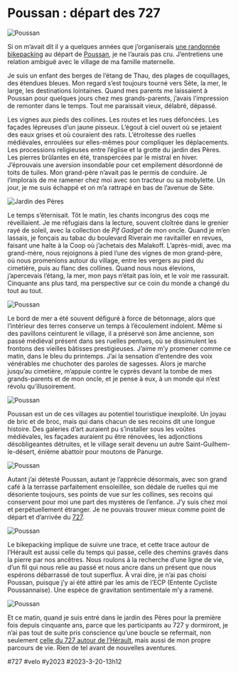# Poussan : départ des 727

![Poussan](_i/IMG_1525.webp)

Si on m’avait dit il y a quelques années que j’organiserais [une randonnée bikepacking](/727tour) au départ de [Poussan](https://fr.wikipedia.org/wiki/Poussan), je ne l’aurais pas cru. J’entretiens une relation ambiguë avec le village de ma famille maternelle.

Je suis un enfant des berges de l’étang de Thau, des plages de coquillages, des étendues bleues. Mon regard s’est toujours tourné vers Sète, la mer, le large, les destinations lointaines. Quand mes parents me laissaient à Poussan pour quelques jours chez mes grands-parents, j’avais l’impression de remonter dans le temps. Tout me paraissait vieux, délabré, dépassé.

Les vignes aux pieds des collines. Les routes et les rues défoncées. Les façades lépreuses d’un jaune pisseux. L’égout à ciel ouvert où se jetaient des eaux grises et où couraient des rats. L’étroitesse des ruelles médiévales, enroulées sur elles-mêmes pour compliquer les déplacements. Les processions religieuses entre l’église et la grotte du jardin des Pères. Les pierres brûlantes en été, transpercées par le mistral en hiver. J’éprouvais une aversion insondable pour cet empilement désordonné de toits de tuiles. Mon grand-père n’avait pas le permis de conduire. Je l’implorais de me ramener chez moi avec son tracteur ou sa mobylette. Un jour, je me suis échappé et on m’a rattrapé en bas de l’avenue de Sète.

![Jardin des Pères](_i/IMG_1458.webp)

Le temps s’éternisait. Tôt le matin, les chants incongrus des coqs me réveillaient. Je me réfugiais dans la lecture, souvent cloîtrée dans le grenier rayé de soleil, avec la collection de *Pif Gadget* de mon oncle. Quand je m’en lassais, je fonçais au tabac du boulevard Riverain me ravitailler en revues, faisant une halte à la Coop où j’achetais des Malakoff. L’après-midi, avec ma grand-mère, nous rejoignons à pied l’une des vignes de mon grand-père, où nous promenions autour du village, entre les vergers au pied du cimetière, puis au flanc des collines. Quand nous nous élevions, j’apercevais l’étang, la mer, mon pays n’était pas loin, et le voir me rassurait. Cinquante ans plus tard, ma perspective sur ce coin du monde a changé du tout au tout.

![Poussan](_i/IMG_1466.webp)

Le bord de mer a été souvent défiguré à force de bétonnage, alors que l’intérieur des terres conserve un temps à l’écoulement indolent. Même si des pavillons ceinturent le village, il a préservé son âme ancienne, son passé médiéval présent dans ses ruelles pentues, où se dissimulent les frontons des vieilles bâtisses prestigieuses. J’aime m’y promener comme ce matin, dans le bleu du printemps. J’ai la sensation d’entendre des voix vénérables me chuchoter des paroles de sagesses. Alors je marche jusqu’au cimetière, m’appuie contre le cyprès devant la tombe de mes grands-parents et de mon oncle, et je pense à eux, à un monde qui n’est révolu qu’illusoirement.

![Poussan](_i/IMG_1475.webp)

Poussan est un de ces villages au potentiel touristique inexploité. Un joyau de bric et de broc, mais qui dans chacun de ses recoins dit une longue histoire. Des galeries d’art auraient pu s’installer sous les voûtes médiévales, les façades auraient pu être rénovées, les adjonctions désobligeantes détruites, et le village serait devenu un autre Saint-Guilhem-le-désert, énième abattoir pour moutons de Panurge.

![Poussan](_i/IMG_1478.webp)

Autant j’ai détesté Poussan, autant je l’apprécie désormais, avec son grand café à la terrasse parfaitement ensoleillée, son dédale de ruelles qui me désoriente toujours, ses points de vue sur les collines, ses recoins qui conservent pour moi une part des mystères de l’enfance. J’y suis chez moi et perpétuellement étranger. Je ne pouvais trouver mieux comme point de départ et d’arrivée du [727](/727tour).

![Poussan](_i/IMG_1498.webp)

Le bikepacking implique de suivre une trace, et cette trace autour de l’Hérault est aussi celle du temps qui passe, celle des chemins gravés dans la pierre par nos ancêtres. Nous roulons à la recherche d’une ligne de vie, d’un fil qui nous relie au passé et nous ancre dans un présent que nous espérons débarrassé de tout superflux. À vrai dire, je n’ai pas choisi Poussan, puisque j’y ai été attiré par les amis de l’ECP (Entente Cycliste Poussannaise). Une espèce de gravitation sentimentale m’y a ramené.

![Poussan](_i/poussanciel.webp)

Et ce matin, quand je suis entré dans le jardin des Pères pour la première fois depuis cinquante ans, parce que les participants au 727 y dormiront, je n’ai pas tout de suite pris conscience qu’une boucle se refermait, non seulement [celle du 727 autour de l’Hérault](/727tour), mais aussi de mon propre parcours de vie. Rien de tel avant de nouvelles aventures.

#727 #velo #y2023 #2023-3-20-13h12
